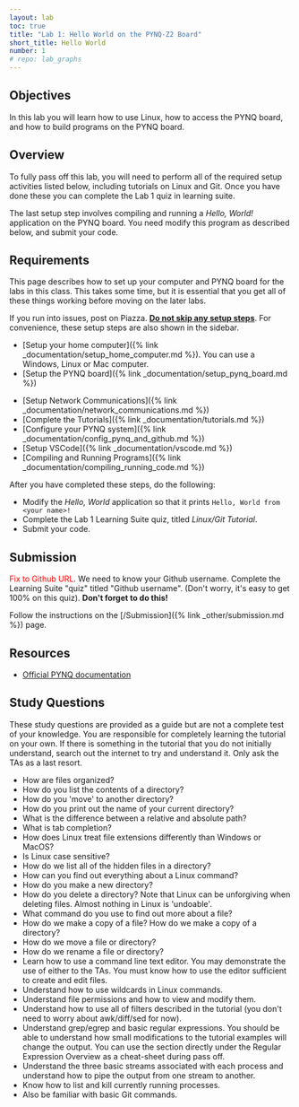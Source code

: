 ```yaml
---
layout: lab
toc: true
title: "Lab 1: Hello World on the PYNQ-Z2 Board"
short_title: Hello World
number: 1
# repo: lab_graphs
---
```


## Objectives
In this lab you will learn how to use Linux, how to access the PYNQ board, and how to build programs on the PYNQ board.

## Overview 
To fully pass off this lab, you will need to perform all of the required setup activities listed below, including tutorials on Linux and Git.  Once you have done these you can complete the Lab 1 quiz in learning suite.

The last setup step involves compiling and running a *Hello, World!* application on the PYNQ board.  You need modify this program as described below, and submit your code.




## Requirements 

This page describes how to set up your computer and PYNQ board for the labs in this class.  This takes some time, but it is essential that you get all of these things working before moving on the later labs.  

If you run into issues, post on Piazza.  <ins>**Do not skip any setup steps**</ins>.  For convenience, these setup steps are also shown in the sidebar.

  * [Setup your home computer]({% link _documentation/setup_home_computer.md %}).  You can use a Windows, Linux or Mac computer.
  * [Setup the PYNQ board]({% link _documentation/setup_pynq_board.md %})  
  - [Setup Network Communications]({% link _documentation/network_communications.md %})  
  - [Complete the Tutorials]({% link _documentation/tutorials.md %})  
  - [Configure your PYNQ system]({% link _documentation/config_pynq_and_github.md %})  
  - [Setup VSCode]({% link _documentation/vscode.md %})  
  - [Compiling and Running Programs]({% link _documentation/compiling_running_code.md %})  


After you have completed these steps, do the following:

  - Modify the *Hello, World* application so that it prints `Hello, World from <your name>!`
  - Complete the Lab 1 Learning Suite quiz, titled *Linux/Git Tutorial*.
  - Submit your code.

 

##  Submission

<span style="color:red">Fix to Github URL</span>.
We need to know your Github username.  Complete the Learning Suite "quiz" titled "Github username".  (Don't worry, it's easy to get 100% on this quiz).  **Don't forget to do this!**

Follow the instructions on the [/Submission]({% link _other/submission.md %}) page.

## Resources
  * [Official PYNQ documentation](http://pynq.readthedocs.io/en/latest/getting_started.html)


## Study Questions
These study questions are provided as a guide but are not a complete test of your knowledge. You are responsible for completely learning the tutorial on your own. If there is something in the tutorial that you do not initially understand, search out the internet to try and understand it. Only ask the TAs as a last resort.

  - How are files organized?
  - How do you list the contents of a directory?
  - How do you 'move' to another directory?
  - How do you print out the name of your current directory?
  - What is the difference between a relative and absolute path?
  - What is tab completion?
  - How does Linux treat file extensions differently than Windows or MacOS?
  - Is Linux case sensitive?
  - How do we list all of the hidden files in a directory?
  - How can you find out everything about a Linux command?
  - How do you make a new directory?
  - How do you delete a directory? Note that Linux can be unforgiving when deleting files. Almost nothing in Linux is 'undoable'.
  - What command do you use to find out more about a file?
  - How do we make a copy of a file? How do we make a copy of a directory?
  - How do we move a file or directory?
  - How do we rename a file or directory?
  - Learn how to use a command line text editor. You may demonstrate the use of either to the TAs. You must know how to use the editor sufficient to create and edit files.
  - Understand how to use wildcards in Linux commands.
  - Understand file permissions and how to view and modify them.
  - Understand how to use all of filters described in the tutorial (you don't need to worry about awk/diff/sed for now).
  - Understand grep/egrep and basic regular expressions. You should be able to understand how small modifications to the tutorial examples will change the output. You can use the section directly under the Regular Expression Overview as a cheat-sheet during pass off.
  - Understand the three basic streams associated with each process and understand how to pipe the output from one stream to another.
  - Know how to list and kill currently running processes.
  - Also be familiar with basic Git commands.